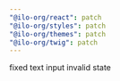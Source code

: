```yaml
---
"@ilo-org/react": patch
"@ilo-org/styles": patch
"@ilo-org/themes": patch
"@ilo-org/twig": patch
---
```


fixed text input invalid state
